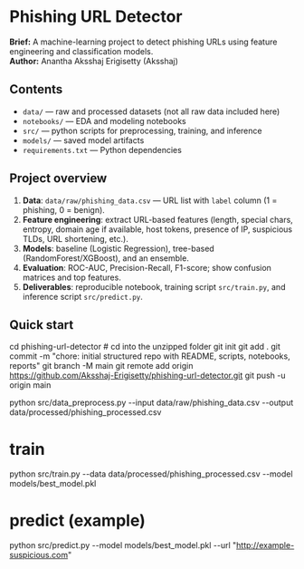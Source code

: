 # Phishing URL Detector

**Brief:** A machine-learning project to detect phishing URLs using feature engineering and classification models.  
**Author:** Anantha Aksshaj Erigisetty (Aksshaj)

## Contents
- `data/` — raw and processed datasets (not all raw data included here)
- `notebooks/` — EDA and modeling notebooks
- `src/` — python scripts for preprocessing, training, and inference
- `models/` — saved model artifacts
- `requirements.txt` — Python dependencies

## Project overview
1. **Data**: `data/raw/phishing_data.csv` — URL list with `label` column (1 = phishing, 0 = benign).
2. **Feature engineering**: extract URL-based features (length, special chars, entropy, domain age if available, host tokens, presence of IP, suspicious TLDs, URL shortening, etc.).
3. **Models**: baseline (Logistic Regression), tree-based (RandomForest/XGBoost), and an ensemble.
4. **Evaluation**: ROC-AUC, Precision-Recall, F1-score; show confusion matrices and top features.
5. **Deliverables**: reproducible notebook, training script `src/train.py`, and inference script `src/predict.py`.

## Quick start
cd phishing-url-detector  # cd into the unzipped folder
git init
git add .
git commit -m "chore: initial structured repo with README, scripts, notebooks, reports"
git branch -M main
git remote add origin https://github.com/Aksshaj-Erigisetty/phishing-url-detector.git
git push -u origin main

python src/data_preprocess.py --input data/raw/phishing_data.csv --output data/processed/phishing_processed.csv
# train
python src/train.py --data data/processed/phishing_processed.csv --model models/best_model.pkl
# predict (example)
python src/predict.py --model models/best_model.pkl --url "http://example-suspicious.com"
